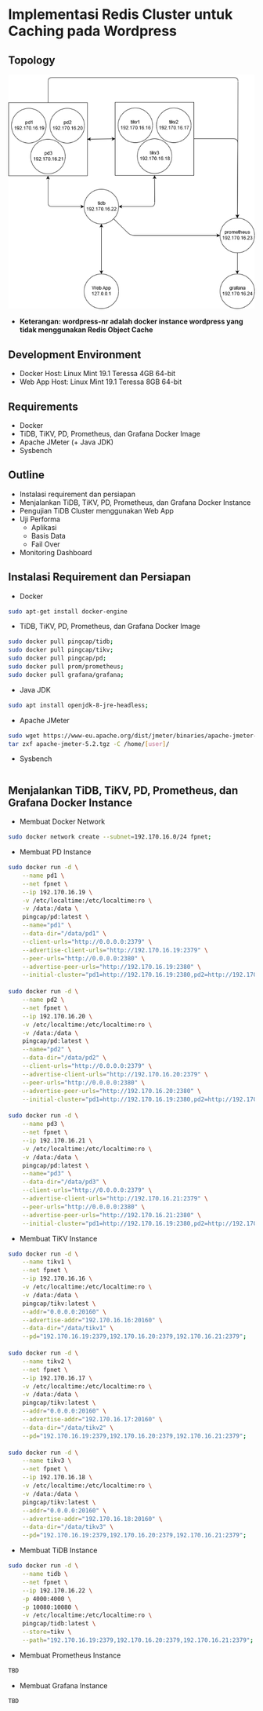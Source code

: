 # Implementasi Redis Cluster untuk Caching pada Wordpress #
## Topology ##
![topologi](topologi.png)
- **Keterangan: wordpress-nr adalah docker instance wordpress yang tidak menggunakan Redis Object Cache**

## Development Environment ##
- Docker Host: Linux Mint 19.1 Teressa 4GB 64-bit
- Web App Host: Linux Mint 19.1 Teressa 8GB 64-bit

## Requirements ##
- Docker
- TiDB, TiKV, PD, Prometheus, dan Grafana Docker Image
- Apache JMeter (+ Java JDK)
- Sysbench

## Outline ##
- Instalasi requirement dan persiapan
- Menjalankan TiDB, TiKV, PD, Prometheus, dan Grafana Docker Instance
- Pengujian TiDB Cluster menggunakan Web App
- Uji Performa
  - Aplikasi
  - Basis Data
  - Fail Over
- Monitoring Dashboard

## Instalasi Requirement dan Persiapan ##
- Docker
 ```bash
sudo apt-get install docker-engine
 ```
- TiDB, TiKV, PD, Prometheus, dan Grafana Docker Image
 ```bash
sudo docker pull pingcap/tidb;
sudo docker pull pingcap/tikv;
sudo docker pull pingcap/pd;
sudo docker pull prom/prometheus;
sudo docker pull grafana/grafana;
 ```

- Java JDK
```bash
sudo apt install openjdk-8-jre-headless;
```

- Apache JMeter
```bash
sudo wget https://www-eu.apache.org/dist/jmeter/binaries/apache-jmeter-5.2.tgz;
tar zxf apache-jmeter-5.2.tgz -C /home/[user]/
```

- Sysbench
```bash

```

## Menjalankan TiDB, TiKV, PD, Prometheus, dan Grafana Docker Instance ##
- Membuat Docker Network
```bash
sudo docker network create --subnet=192.170.16.0/24 fpnet;
```

- Membuat PD Instance
```bash
sudo docker run -d \
    --name pd1 \
    --net fpnet \
    --ip 192.170.16.19 \
    -v /etc/localtime:/etc/localtime:ro \
    -v /data:/data \
    pingcap/pd:latest \
    --name="pd1" \
    --data-dir="/data/pd1" \
    --client-urls="http://0.0.0.0:2379" \
    --advertise-client-urls="http://192.170.16.19:2379" \
    --peer-urls="http://0.0.0.0:2380" \
    --advertise-peer-urls="http://192.170.16.19:2380" \
    --initial-cluster="pd1=http://192.170.16.19:2380,pd2=http://192.170.16.20:2380,pd3=http://192.170.16.21:2380";

sudo docker run -d \
    --name pd2 \
    --net fpnet \
    --ip 192.170.16.20 \
    -v /etc/localtime:/etc/localtime:ro \
    -v /data:/data \
    pingcap/pd:latest \
    --name="pd2" \
    --data-dir="/data/pd2" \
    --client-urls="http://0.0.0.0:2379" \
    --advertise-client-urls="http://192.170.16.20:2379" \
    --peer-urls="http://0.0.0.0:2380" \
    --advertise-peer-urls="http://192.170.16.20:2380" \
    --initial-cluster="pd1=http://192.170.16.19:2380,pd2=http://192.170.16.20:2380,pd3=http://192.170.16.21:2380";

sudo docker run -d \
    --name pd3 \
    --net fpnet \
    --ip 192.170.16.21 \
    -v /etc/localtime:/etc/localtime:ro \
    -v /data:/data \
    pingcap/pd:latest \
    --name="pd3" \
    --data-dir="/data/pd3" \
    --client-urls="http://0.0.0.0:2379" \
    --advertise-client-urls="http://192.170.16.21:2379" \
    --peer-urls="http://0.0.0.0:2380" \
    --advertise-peer-urls="http://192.170.16.21:2380" \
    --initial-cluster="pd1=http://192.170.16.19:2380,pd2=http://192.170.16.20:2380,pd3=http://192.170.16.21:2380";
```

- Membuat TiKV Instance
```bash
sudo docker run -d \
    --name tikv1 \
    --net fpnet \
    --ip 192.170.16.16 \
    -v /etc/localtime:/etc/localtime:ro \
    -v /data:/data \
    pingcap/tikv:latest \
    --addr="0.0.0.0:20160" \
    --advertise-addr="192.170.16.16:20160" \
    --data-dir="/data/tikv1" \
    --pd="192.170.16.19:2379,192.170.16.20:2379,192.170.16.21:2379";

sudo docker run -d \
    --name tikv2 \
    --net fpnet \
    --ip 192.170.16.17 \
    -v /etc/localtime:/etc/localtime:ro \
    -v /data:/data \
    pingcap/tikv:latest \
    --addr="0.0.0.0:20160" \
    --advertise-addr="192.170.16.17:20160" \
    --data-dir="/data/tikv2" \
    --pd="192.170.16.19:2379,192.170.16.20:2379,192.170.16.21:2379";

sudo docker run -d \
    --name tikv3 \
    --net fpnet \
    --ip 192.170.16.18 \
    -v /etc/localtime:/etc/localtime:ro \
    -v /data:/data \
    pingcap/tikv:latest \
    --addr="0.0.0.0:20160" \
    --advertise-addr="192.170.16.18:20160" \
    --data-dir="/data/tikv3" \
    --pd="192.170.16.19:2379,192.170.16.20:2379,192.170.16.21:2379";
```

- Membuat TiDB Instance
```bash
sudo docker run -d \
    --name tidb \
    --net fpnet \
    --ip 192.170.16.22 \
    -p 4000:4000 \
    -p 10080:10080 \
    -v /etc/localtime:/etc/localtime:ro \
    pingcap/tidb:latest \
    --store=tikv \
    --path="192.170.16.19:2379,192.170.16.20:2379,192.170.16.21:2379";
```

- Membuat Prometheus Instance
```bash
TBD
```

- Membuat Grafana Instance
```bash
TBD
```

